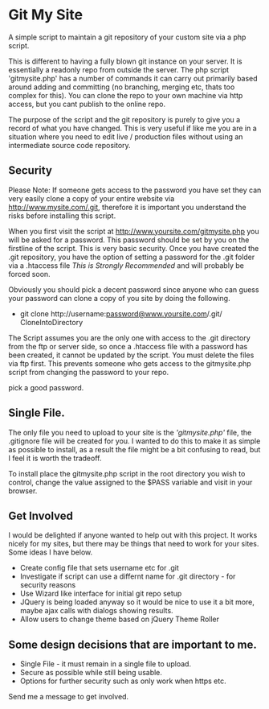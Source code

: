 Git My Site 
===========


A simple script to maintain a git repository of your custom site via a php script.

This is different to having a fully blown git instance on your server.  It is essentially a readonly repo from outside the server.  The php script 'gitmysite.php' has a number of commands it can carry out primarily based around adding and committing (no branching, merging etc, thats too complex for this).  You can clone the repo to your own machine via http access, but you cant publish to the online repo.  

The purpose of the script and the git repository is purely to give you a record of what you have changed.  This is very useful if like me you are in a situation where you need to edit live / production files without using an intermediate source code repository.

Security
--------

Please Note:  If someone gets access to the password you have set they can very easily clone a copy of your entire website via http://www.mysite.com/.git, therefore it is important you understand the risks before installing this script.

When you first visit the script at http://www.yoursite.com/gitmysite.php you will be asked for a password.  This password should be set by you on the firstline of the script.  This is very basic security.  Once you have created the .git repository, you have the option of setting a password for the .git folder via a .htaccess file *This is Strongly Recommended* and will probably be forced soon.

Obviously you should pick a decent password since anyone who can guess your password can clone a copy of you site by doing the following.

*  git clone http://username:password@www.yoursite.com/.git/ CloneIntoDirectory

The Script assumes you are the only one with access to the .git directory from the ftp or server side, so once a .htaccess file with a password has been created, it cannot be updated by the script.  You must delete the files via ftp first.  This prevents someone who gets access to the gitmysite.php script from changing the password to your repo. 

pick a good password.

Single File.
------------

The only file you need to upload to your site is the *'gitmysite.php'* file, the .gitignore file will be created for you.  I wanted to do this to make it as simple as possible to install, as a result the file might be a bit confusing to read, but I feel it is worth the tradeoff.

To install place the gitmysite.php script in the root directory you wish to control, change the value assigned to the $PASS variable and visit in your browser.

Get Involved
------------

I would be delighted if anyone wanted to help out with this project.  It works nicely for my sites, but there may be things that need to work for your sites.  Some ideas I have below.

*  Create config file that sets username etc for .git
*  Investigate if script can use a differnt name for .git directory - for security reasons
*  Use Wizard like interface for initial git repo setup 
*  JQuery is being loaded anyway so it would be nice to use it a bit more, maybe ajax calls with dialogs showing results.
*  Allow users to change theme based on jQuery Theme Roller

Some design decisions that are important to me.
-----------------------------------------------  

*  Single File - it must remain in a single file to upload.
*  Secure as possible while still being usable.
*  Options for further security such as only work when https etc.
 
Send me a message to get involved.

